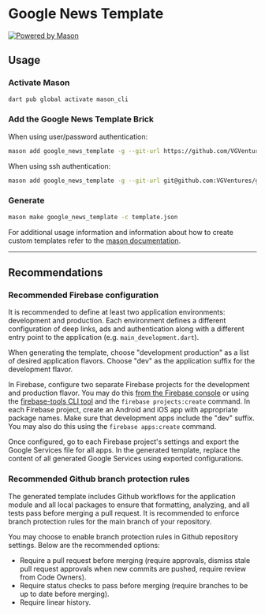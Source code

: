 # Google News Template

[![Powered by Mason](https://img.shields.io/endpoint?url=https%3A%2F%2Ftinyurl.com%2Fmason-badge)](https://github.com/felangel/mason)

## Usage

### Activate Mason

```sh
dart pub global activate mason_cli
```

### Add the Google News Template Brick

When using user/password authentication:

```sh
mason add google_news_template -g --git-url https://github.com/VGVentures/google_news_template --git-path google_news_template
```

When using ssh authentication:

```sh
mason add google_news_template -g --git-url git@github.com:VGVentures/google_news_template.git --git-path google_news_template
```

### Generate

```sh
mason make google_news_template -c template.json
```

For additional usage information and information about how to create custom templates refer to the [mason documentation](https://github.com/felangel/mason).

---

## Recommendations

### Recommended Firebase configuration

It is recommended to define at least two application environments: development and production. Each environment defines a different configuration of deep links, ads and authentication along with a different entry point to the application (e.g. `main_development.dart`).

When generating the template, choose "development production" as a list of desired application flavors. Choose "dev" as the application suffix for the development flavor.

In Firebase, configure two separate Firebase projects for the development and production flavor. You may do this [from the Firebase console](https://console.firebase.google.com/u/0/) or using the [firebase-tools CLI tool](https://github.com/firebase/firebase-tools) and the `firebase projects:create` command. In each Firebase project, create an Android and iOS app with appropriate package names. Make sure that development apps include the "dev" suffix. You may also do this using the `firebase apps:create` command.

Once configured, go to each Firebase project's settings and export the Google Services file for all apps. In the generated template, replace the content of all generated Google Services using exported configurations.

### Recommended Github branch protection rules

The generated template includes Github workflows for the application module and all local packages to ensure that formatting, analyzing, and all tests pass before merging a pull request. It is recommended to enforce branch protection rules for the main branch of your repository. 

You may choose to enable branch protection rules in Github repository settings. Below are the recommended options:
- Require a pull request before merging (require approvals, dismiss stale pull request approvals when new commits are pushed, require review from Code Owners).
- Require status checks to pass before merging (require branches to be up to date before merging).
- Require linear history.

[1]: https://github.com/felangel/mason